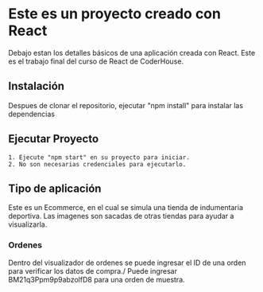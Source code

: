 # Este es un proyecto creado con React

Debajo estan los detalles básicos de una aplicación creada con React. Este es el trabajo final del curso de React de CoderHouse.



## Instalación

Despues de clonar el repositorio, ejecutar "npm install" para instalar las dependencias

## Ejecutar Proyecto

    1. Ejecute "npm start" en su proyecto para iniciar.
    2. No son necesarias credenciales para ejecutarlo.


## Tipo de aplicación

Este es un Ecommerce, en el cual se simula una tienda de indumentaria deportiva.
Las imagenes son sacadas de otras tiendas para ayudar a visualizarla.


### Ordenes

Dentro del visualizador de ordenes se puede ingresar el ID de una orden para verificar los datos de compra./
Puede ingresar BM21q3Ppm9p9abzolfD8 para una orden de muestra.
